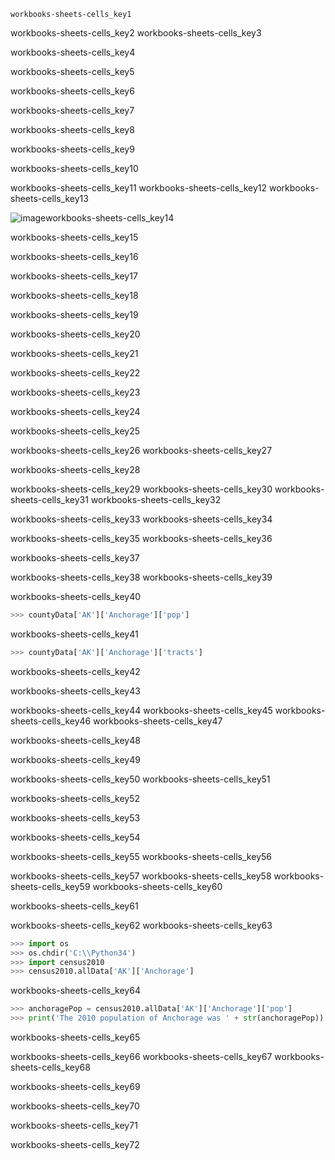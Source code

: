 ```ngMeta
workbooks-sheets-cells_key1
```

workbooks-sheets-cells_key2
workbooks-sheets-cells_key3


workbooks-sheets-cells_key4


workbooks-sheets-cells_key5


workbooks-sheets-cells_key6


workbooks-sheets-cells_key7


workbooks-sheets-cells_key8


workbooks-sheets-cells_key9


workbooks-sheets-cells_key10


workbooks-sheets-cells_key11
workbooks-sheets-cells_key12
workbooks-sheets-cells_key13


![image](assets/000026.png)workbooks-sheets-cells_key14


workbooks-sheets-cells_key15


workbooks-sheets-cells_key16


workbooks-sheets-cells_key17


workbooks-sheets-cells_key18


workbooks-sheets-cells_key19


workbooks-sheets-cells_key20


workbooks-sheets-cells_key21


workbooks-sheets-cells_key22


workbooks-sheets-cells_key23


workbooks-sheets-cells_key24


workbooks-sheets-cells_key25


workbooks-sheets-cells_key26
workbooks-sheets-cells_key27


workbooks-sheets-cells_key28



workbooks-sheets-cells_key29
workbooks-sheets-cells_key30
workbooks-sheets-cells_key31
workbooks-sheets-cells_key32


workbooks-sheets-cells_key33
workbooks-sheets-cells_key34


workbooks-sheets-cells_key35
workbooks-sheets-cells_key36


workbooks-sheets-cells_key37


workbooks-sheets-cells_key38
workbooks-sheets-cells_key39



workbooks-sheets-cells_key40


```python
>>> countyData['AK']['Anchorage']['pop']
```
workbooks-sheets-cells_key41
```python
>>> countyData['AK']['Anchorage']['tracts']
```
workbooks-sheets-cells_key42



workbooks-sheets-cells_key43



workbooks-sheets-cells_key44
workbooks-sheets-cells_key45
workbooks-sheets-cells_key46
workbooks-sheets-cells_key47


workbooks-sheets-cells_key48


workbooks-sheets-cells_key49


workbooks-sheets-cells_key50
workbooks-sheets-cells_key51


workbooks-sheets-cells_key52


workbooks-sheets-cells_key53


workbooks-sheets-cells_key54


workbooks-sheets-cells_key55
workbooks-sheets-cells_key56



workbooks-sheets-cells_key57
workbooks-sheets-cells_key58
workbooks-sheets-cells_key59
workbooks-sheets-cells_key60


workbooks-sheets-cells_key61


workbooks-sheets-cells_key62
workbooks-sheets-cells_key63


```python
>>> import os
>>> os.chdir('C:\\Python34')
>>> import census2010
>>> census2010.allData['AK']['Anchorage']
```
workbooks-sheets-cells_key64
```python
>>> anchoragePop = census2010.allData['AK']['Anchorage']['pop']
>>> print('The 2010 population of Anchorage was ' + str(anchoragePop))
```
workbooks-sheets-cells_key65


workbooks-sheets-cells_key66
workbooks-sheets-cells_key67
workbooks-sheets-cells_key68


workbooks-sheets-cells_key69


workbooks-sheets-cells_key70


workbooks-sheets-cells_key71


workbooks-sheets-cells_key72
